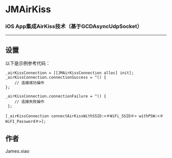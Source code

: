 # JMAirKiss
### iOS App集成AirKiss技术（基于GCDAsyncUdpSocket）
---

## 设置

以下是示例参考代码：

```OC
_airKissConnection = [[JMAirKissConnection alloc] init];
_airKissConnection.connectionSuccess = ^() {
    // 连接成功操作
};
        
_airKissConnection.connectionFailure = ^() {
    // 连接失败操作
 };

[_airKissConnection connectAirKissWithSSID:<＃WiFi_SSID＃> withPSW:<＃WiFI_Password＃>];
```

## 作者
James.xiao

